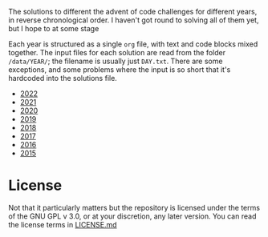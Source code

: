 The solutions to different the advent of code challenges for different years, in reverse chronological order. I haven't got round to solving all of them yet, but I hope to at some stage

Each year is structured as a single `org` file, with text and code blocks mixed together. The input files for each solution are read from the folder `/data/YEAR/`; the filename is usually just `DAY.txt`. There are some exceptions, and some problems where the input is so short that it's hardcoded into the solutions file.

- [2022](/2022.org)
- [2021](/2021.org)
- [2020](/2020.org)
- [2019](/2019.org)
- [2018](/2018.org)
- [2017](/2017.org)
- [2016](/2016.org)
- [2015](/2015.org)

# License

Not that it particularly matters but the repository is licensed under the terms of the GNU GPL v 3.0, or at your discretion, any later version.  You can read the license terms in [LICENSE.md](/LICENSE.md)
